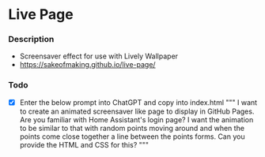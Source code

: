 # Live Page

### Description
* Screensaver effect for use with Lively Wallpaper
* https://sakeofmaking.github.io/live-page/

### Todo
* [x] Enter the below prompt into ChatGPT and copy into index.html
    """
    I want to create an animated screensaver like page to display in GitHub Pages. Are you familiar with Home Assistant's login page? I want the animation to be similar to that with random points moving around and when the points come close together a line between the points forms. Can you provide the HTML and CSS for this?
    """
